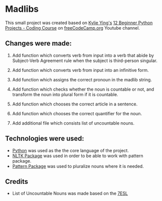 # Madlibs

This small project was created based on [Kylie Ying's](https://www.youtube.com/c/YCubed) [12 Beginner Python Projects - Coding Course](https://www.youtube.com/watch?v=8ext9G7xspg) on [freeCodeCamp.org](https://www.youtube.com/c/Freecodecamp) Youtube channel.

## Changes were made:

1. Add function which converts verb from input into a verb that abide by Subject-Verb Agreement rule when the subject is third-person singular.

1. Add function which converts verb from input into an infinitive form.

1. Add function which assigns the correct pronoun in the madlib string.

1. Add function which checks whether the noun is countable or not, and transform the noun into plural form if it is countable.

1. Add function which chooses the correct article in a sentence.

1. Add function which chooses the correct quantifier for the noun.

1. Add additional file which consists list of uncountable nouns.

## Technologies were used:

- [Python](https://www.python.org/) was used as the the core language of the project.
- [NLTK Package](https://www.nltk.org/) was used in order to be able to work with pattern package.
- [Pattern Package](https://stackabuse.com/python-for-nlp-introduction-to-the-pattern-library/) was used to pluralize nouns where it is needed.

## Credits

- List of Uncountable Nouns was made based on the [7ESL](https://7esl.com/uncountable-nouns/) 



